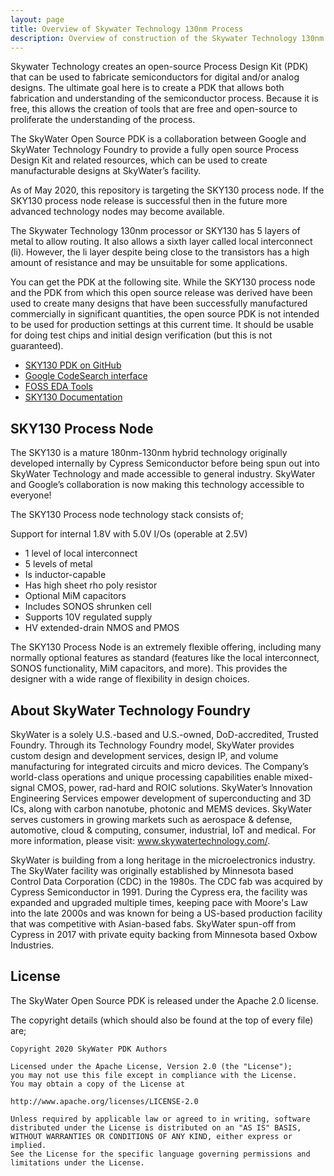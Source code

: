 ```yaml
---
layout: page
title: Overview of Skywater Technology 130nm Process
description: Overview of construction of the Skywater Technology 130nm Process
---
```


Skywater Technology creates an open-source Process Design Kit (PDK)
that can be used to fabricate semiconductors for digital and/or analog
designs.  The ultimate goal here is to create a PDK that allows both
fabrication and understanding of the semiconductor process.  Because
it is free, this allows the creation of tools that are free and
open-source to proliferate the understanding of the process.

The SkyWater Open Source PDK is a collaboration between Google and
SkyWater Technology Foundry to provide a fully open source Process
Design Kit and related resources, which can be used to create
manufacturable designs at SkyWater’s facility.

As of May 2020, this repository is targeting the SKY130 process
node. If the SKY130 process node release is successful then in the
future more advanced technology nodes may become available.

The Skywater Technology 130nm processor or SKY130 has 5 layers of
metal to allow routing.  It also allows a sixth layer called local
interconnect (li).  However, the li layer despite being close to the
transistors has a high amount of resistance and may be unsuitable for
some applications.

You can get the PDK at the following site.  While the SKY130 process
node and the PDK from which this open source release was derived have
been used to create many designs that have been successfully
manufactured commercially in significant quantities, the open source
PDK is not intended to be used for production settings at this current
time. It should be usable for doing test chips and initial design
verification (but this is not guaranteed).

- [SKY130 PDK on GitHub](https://github.com/google/skywater-pdk)
- [Google CodeSearch interface](https://cs.opensource.google/skywater-pdk)
- [FOSS EDA Tools](https://foss-eda-tools.googlesource.com/skywater-pdk/)
- [SKY130 Documentation](https://skywater-pdk.readthedocs.io/en/main/)

## SKY130 Process Node

The SKY130 is a mature 180nm-130nm hybrid technology originally
developed internally by Cypress Semiconductor before being spun out
into SkyWater Technology and made accessible to general
industry. SkyWater and Google’s collaboration is now making this
technology accessible to everyone!

The SKY130 Process node technology stack consists of;

Support for internal 1.8V with 5.0V I/Os (operable at 2.5V)
- 1 level of local interconnect
- 5 levels of metal
- Is inductor-capable
- Has high sheet rho poly resistor
- Optional MiM capacitors
- Includes SONOS shrunken cell
- Supports 10V regulated supply
- HV extended-drain NMOS and PMOS

The SKY130 Process Node is an extremely flexible offering, including
many normally optional features as standard (features like the local
interconnect, SONOS functionality, MiM capacitors, and more). This
provides the designer with a wide range of flexibility in design
choices.

## About SkyWater Technology Foundry

SkyWater is a solely U.S.-based and U.S.-owned, DoD-accredited,
Trusted Foundry. Through its Technology Foundry model, SkyWater
provides custom design and development services, design IP, and volume
manufacturing for integrated circuits and micro devices. The Company’s
world-class operations and unique processing capabilities enable
mixed-signal CMOS, power, rad-hard and ROIC solutions. SkyWater’s
Innovation Engineering Services empower development of superconducting
and 3D ICs, along with carbon nanotube, photonic and MEMS
devices. SkyWater serves customers in growing markets such as
aerospace & defense, automotive, cloud & computing, consumer,
industrial, IoT and medical. For more information, please visit:
www.skywatertechnology.com/.

SkyWater is building from a long heritage in the microelectronics
industry. The SkyWater facility was originally established by
Minnesota based Control Data Corporation (CDC) in the 1980s. The CDC
fab was acquired by Cypress Semiconductor in 1991. During the Cypress
era, the facility was expanded and upgraded multiple times, keeping
pace with Moore's Law into the late 2000s and was known for being a
US-based production facility that was competitive with Asian-based
fabs. SkyWater spun-off from Cypress in 2017 with private equity
backing from Minnesota based Oxbow Industries.

## License

The SkyWater Open Source PDK is released under the Apache 2.0 license.

The copyright details (which should also be found at the top of every
file) are;

    Copyright 2020 SkyWater PDK Authors

    Licensed under the Apache License, Version 2.0 (the "License");
    you may not use this file except in compliance with the License. 
    You may obtain a copy of the License at

    http://www.apache.org/licenses/LICENSE-2.0

    Unless required by applicable law or agreed to in writing, software
    distributed under the License is distributed on an "AS IS" BASIS,
    WITHOUT WARRANTIES OR CONDITIONS OF ANY KIND, either express or implied.
    See the License for the specific language governing permissions and
    limitations under the License.









